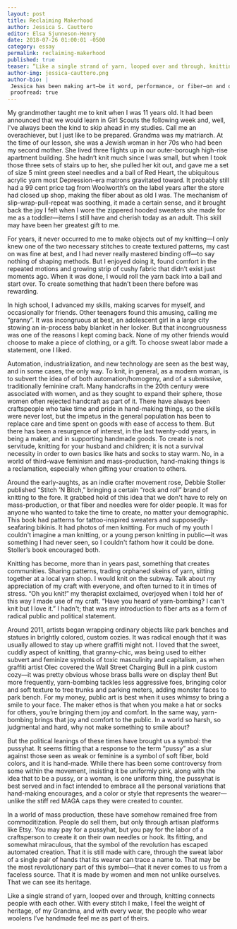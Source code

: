 ```yaml
---
layout: post
title: Reclaiming Makerhood
author: Jessica S. Cauttero
editor: Elsa Sjunneson-Henry
date: 2018-07-26 01:00:01 -0500
category: essay
permalink: reclaiming-makerhood
published: true
teaser: “Like a single strand of yarn, looped over and through, knitting connects people with each other.“
author-img: jessica-cauttero.png
author-bio: |
 Jessica has been making art—be it word, performance, or fiber—on and off since adolescence. She has been working in or around theatermaking for over ten years and her favorite offstage job was probably making puppets. When not writing, reading, sewing, or knitting, she is either performing under an assumed name wearing a lot of glitter, marathoning television series, or cuddling one of her critters (husband included).
 proofread: true
---
```


My grandmother taught me to knit when I was 11 years old. It had been announced that we would learn in Girl Scouts the following week and, well, I've always been the kind to skip ahead in my studies. Call me an overachiever, but I just like to be prepared. Grandma was my matriarch. At the time of our lesson, she was a Jewish woman in her 70s who had been my second mother. She lived three flights up in our outer-borough high-rise apartment building. She hadn’t knit much since I was small, but when I took those three sets of stairs up to her, she pulled her kit out, and gave me a set of size 5 mint green steel needles and a ball of Red Heart, the ubiquitous acrylic yarn most Depression-era matrons gravitated toward. It probably still had a 99 cent price tag from Woolworth’s on the label years after the store had closed up shop, making the fiber about as old I was. The mechanism of slip-wrap-pull-repeat was soothing, it made a certain sense, and it brought back the joy I felt when I wore the zippered hooded sweaters she made for me as a toddler—items I still have and cherish today as an adult. This skill may have been her greatest gift to me.

For years, it never occurred to me to make objects out of my knitting—I only knew one of the two necessary stitches to create textured patterns, my cast on was fine at best, and I had never really mastered binding off—to say nothing of shaping methods. But I enjoyed doing it, found comfort in the repeated motions and growing strip of cushy fabric that didn’t exist just moments ago. When it was done, I would roll the yarn back into a ball and start over. To create something that hadn’t been there before was rewarding.

In high school, I advanced my skills, making scarves for myself, and occasionally for friends. Other teenagers found this amusing, calling me “granny”. It was incongruous at best, an adolescent girl in a large city stowing an in-process baby blanket in her locker. But that incongruousness was one of the reasons I kept coming back. None of my other friends would choose to make a piece of clothing, or a gift. To choose sweat labor made a statement, one I liked.

Automation, industrialization, and new technology are seen as the best way, and in some cases, the only way. To knit, in general, as a modern woman, is to subvert the idea of of both automation/homogeny, and of a submissive, traditionally feminine craft. Many handcrafts in the 20th century were associated with women, and as they sought to expand their sphere, those women often rejected handcraft as part of it. There have always been craftspeople who take time and pride in hand-making things, so the skills were never lost, but the impetus in the general population has been to replace care and time spent on goods with ease of access to them. But there has been a resurgence of interest, in the last twenty-odd years, in being a maker, and in supporting handmade goods. To create is not servitude, knitting for your husband and children; it is not a survival necessity in order to own basics like hats and socks to stay warm. No, in a world of third-wave feminism and mass-production, hand-making things is a reclamation, especially when gifting your creation to others.

Around the early-aughts, as an indie crafter movement rose, Debbie Stoller published “Stitch ’N Bitch,” bringing a certain “rock and roll” brand of knitting to the fore. It grabbed hold of this idea that we don't have to rely on mass-production, or that fiber and needles were for older people. It was for anyone who wanted to take the time to create, no matter your demographic. This book had patterns for tattoo-inspired sweaters and supposedly-seafaring bikinis. It had photos of men knitting. For much of my youth I couldn't imagine a man knitting, or a young person knitting in public—it was something I had never seen, so I couldn't fathom how it could be done. Stoller’s book encouraged both.

Knitting has become, more than in years past, something that creates communities. Sharing patterns, trading orphaned skeins of yarn, sitting together at a local yarn shop. I would knit on the subway. Talk about my appreciation of my craft with everyone, and often turned to it in times of stress. “Oh you knit!” my therapist exclaimed, overjoyed when I told her of this way I made use of my craft. “Have you heard of yarn-bombing? I can't knit but I love it.” I hadn't; that was my introduction to fiber arts as a form of radical public and political statement.

Around 2011, artists began wrapping ordinary objects like park benches and statues in brightly colored, custom cozies. It was radical enough that it was usually allowed to stay up where graffiti might not. I loved that the sweet, cuddly aspect of knitting, that granny-chic, was being used to either subvert and feminize symbols of toxic masculinity and capitalism, as when graffiti artist Olec covered the Wall Street Charging Bull in a pink custom cozy—it was pretty obvious whose brass balls were on display then! But more frequently, yarn-bombing tackles less aggressive foes, bringing color and soft texture to tree trunks and parking meters, adding monster faces to park bench. For my money, public art is best when it uses whimsy to bring a smile to your face. The maker ethos is that when you make a hat or socks for others, you’re bringing them joy and comfort. In the same way, yarn-bombing brings that joy and comfort to the public. In a world so harsh, so judgmental and hard, why not make something to smile about?

But the political leanings of these times have brought us a symbol: the pussyhat. It seems fitting that a response to the term “pussy” as a slur against those seen as weak or feminine is a symbol of soft fiber, bold colors, and it is hand-made. While there has been some controversy from some within the movement, insisting it be uniformly pink, along with the idea that to be a pussy, or a woman, is one uniform thing, the pussyhat is best served and in fact intended to embrace all the personal variations that hand-making encourages, and a color or style that represents the wearer—unlike the stiff red MAGA caps they were created to counter.

In a world of mass production, these have somehow remained free from commoditization. People do sell them, but only through artisan platforms like Etsy. You may pay for a pussyhat, but you pay for the labor of a craftsperson to create it on their own needles or hook. Its fitting, and somewhat miraculous, that the symbol of the revolution has escaped automated creation. That it is still made with care, through the sweat labor of a single pair of hands that its wearer can trace a name to. That may be the most revolutionary part of this symbol—that it never comes to us from a faceless source. That it is made by women and men not unlike ourselves. That we can see its heritage.

Like a single strand of yarn, looped over and through, knitting connects people with each other. With every stitch I make, I feel the weight of heritage, of my Grandma, and with every wear, the people who wear woolens I’ve handmade feel me as part of theirs.
